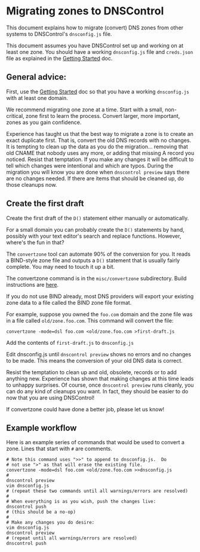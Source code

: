 # Migrating zones to DNSControl

This document explains how to migrate (convert) DNS zones from
other systems to DNSControl's `dnsconfig.js` file.

This document assumes you have DNSControl set up and working on at
least one zone.  You should have a working `dnsconfig.js` file and
`creds.json` file as explained in the
[Getting Started]({{site.github.url}}/getting-started) doc.

## General advice:

First, use the 
[Getting Started]({{site.github.url}}/getting-started) doc
so that you have a working `dnsconfig.js` with at least one domain.

We recommend migrating one zone at a time. Start with a small,
non-critical, zone first to learn the process.  Convert larger,
more important, zones as you gain confidence.

Experience has taught us that the best way to migrate a zone is
to create an exact duplicate first. That is, convert the old DNS records
with no changes.  It is tempting to clean up the data as you do the migration...
removing that old CNAME that nobody uses any more, or adding that missing
A record you noticed. Resist that temptation.  If you make any
changes it will be difficult to tell which changes were intentional
and which are typos. During the migration you will know you are done
when `dnscontrol preview` says there are no changes needed. If there
are items that should be cleaned up, do those cleanups now.

## Create the first draft

Create the first draft of the `D()` statement either manually or
automatically.

For a small domain you can probably create the `D()` statements by
hand, possibly with your text editor's search and replace functions.
However, where's the fun in that?

The `convertzone` tool can automate 90% of the conversion for you. It
reads a BIND-style zone file and outputs a `D()` statement
that is usually fairly complete. You may need to touch it up a bit.

The convertzone command is in the `misc/convertzone` subdirectory.
Build instructions are
[here](https://github.com/StackExchange/dnscontrol/blob/master/misc/convertzone/README.md).

If you do not use BIND already, most DNS providers will export your
existing zone data to a file called the BIND zone file format.

For example, suppose you owned the `foo.com` domain and the zone file
was in a file called `old/zone.foo.com`. This command will convert the file:

    convertzone -mode=dsl foo.com <old/zone.foo.com >first-draft.js

Add the contents of `first-draft.js` to `dnsconfig.js`

Edit dnsconfig.js until `dnscontrol preview` shows no errors and
no changes to be made. This means the conversion of your old DNS
data is correct.

Resist the temptation to clean up and old, obsolete, records or to
add anything new. Experience has shown that making changes at this
time leads to unhappy surprises. Of course, once `dnscontrol preview`
runs cleanly, you can do any kind of cleanups you want.  In fact,
they should be easier to do now that you are using DNSControl!

If convertzone could have done a better job, please let us know!

## Example workflow

Here is an example series of commands that would be used
to convert a zone. Lines that start with `#` are comments.

    # Note this command uses ">>" to append to dnsconfig.js.  Do
    # not use ">" as that will erase the existing file.
    convertzone -mode=dsl foo.com <old/zone.foo.com >>dnsconfig.js
    #
    dnscontrol preview
    vim dnsconfig.js
    # (repeat these two commands until all warnings/errors are resolved)
    #
    # When everything is as you wish, push the changes live:
    dnscontrol push
    # (this should be a no-op)
    #
    # Make any changes you do desire:
    vim dnsconfig.js
    dnscontrol preview
    # (repeat until all warnings/errors are resolved)
    dnscontrol push
